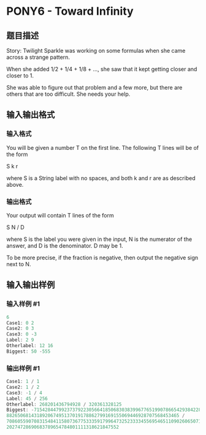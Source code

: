 # PONY6 - Toward Infinity

## 题目描述

Story: Twilight Sparkle was working on some formulas when she came across a strange pattern.

When she added 1/2 + 1/4 + 1/8 + ..., she saw that it kept getting closer and closer to 1.

She was able to figure out that problem and a few more, but there are others that are too difficult. She needs your help.

## 输入输出格式

### 输入格式

You will be given a number T on the first line. The following T lines will be of the form

S k r

where S is a String label with no spaces, and both k and r are as described above.

### 输出格式

Your output will contain T lines of the form

S N / D

where S is the label you were given in the input, N is the numerator of the answer, and D is the denominator. D may be 1.

To be more precise, if the fraction is negative, then output the negative sign next to N.

## 输入输出样例

### 输入样例 #1

```cpp
6
Case1: 0 2
Case2: 0 3
Case3: 0 -3
Label: 2 9
Otherlabel: 12 16
Biggest: 50 -555
```


### 输出样例 #1

```cpp
Case1: 1 / 1
Case2: 1 / 2
Case3: -1 / 4
Label: 45 / 256
Otherlabel: 268201436794928 / 320361328125
Biggest: -71542844799237379223056641850683038399677651990786654293842285446351016224553939010
882650681431892067495137019178862799169155069446928707568453465 / 
7086055907083154841158073677533359179964732523333455695465110902606507148230087594593
20274728690683789654784801111318621847552
```


